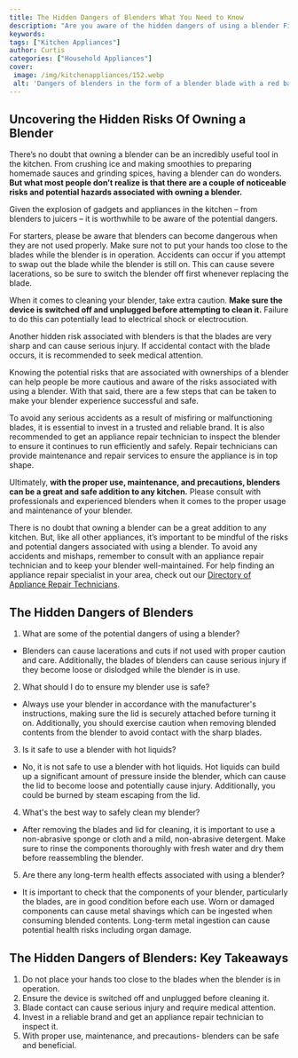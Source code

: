 ```yaml
---
title: The Hidden Dangers of Blenders What You Need to Know
description: "Are you aware of the hidden dangers of using a blender Find out how to stay safe in the kitchen and take the necessary precautions for a secure experience This blog post dives into the hardships posed by a seemingly harmless kitchen appliance"
keywords: 
tags: ["Kitchen Appliances"]
author: Curtis
categories: ["Household Appliances"]
cover: 
 image: /img/kitchenappliances/152.webp
 alt: 'Dangers of blenders in the form of a blender blade with a red background'
---
```

## Uncovering the Hidden Risks Of Owning a Blender 
There’s no doubt that owning a blender can be an incredibly useful tool in the kitchen. From crushing ice and making smoothies to preparing homemade sauces and grinding spices, having a blender can do wonders. **But what most people don’t realize is that there are a couple of noticeable risks and potential hazards associated with owning a blender.**

Given the explosion of gadgets and appliances in the kitchen – from blenders to juicers – it is worthwhile to be aware of the potential dangers. 

For starters, please be aware that blenders can become dangerous when they are not used properly. Make sure not to put your hands too close to the blades while the blender is in operation. Accidents can occur if you attempt to swap out the blade while the blender is still on. This can cause severe lacerations, so be sure to switch the blender off first whenever replacing the blade. 

When it comes to cleaning your blender, take extra caution. **Make sure the device is switched off and unplugged before attempting to clean it.** Failure to do this can potentially lead to electrical shock or electrocution.

Another hidden risk associated with blenders is that the blades are very sharp and can cause serious injury. If accidental contact with the blade occurs, it is recommended to seek medical attention. 

Knowing the potential risks that are associated with ownerships of a blender can help people be more cautious and aware of the risks associated with using a blender. With that said, there are a few steps that can be taken to make your blender experience successful and safe. 

To avoid any serious accidents as a result of misfiring or malfunctioning blades, it is essential to invest in a trusted and reliable brand. It is also recommended to get an appliance repair technician to inspect the blender to ensure it continues to run efficiently and safely. Repair technicians can provide maintenance and repair services to ensure the appliance is in top shape. 

Ultimately, **with the proper use, maintenance, and precautions, blenders can be a great and safe addition to any kitchen.** Please consult with professionals and experienced blenders when it comes to the proper usage and maintenance of your blender. 

There is no doubt that owning a blender can be a great addition to any kitchen. But, like all other appliances, it’s important to be mindful of the risks and potential dangers associated with using a blender. To avoid any accidents and mishaps, remember to consult with an appliance repair technician and to keep your blender well-maintained. For help finding an appliance repair specialist in your area, check out our [Directory of Appliance Repair Technicians](./pages/appliance-repair-technicians).

## The Hidden Dangers of Blenders

1. What are some of the potential dangers of using a blender?
 - Blenders can cause lacerations and cuts if not used with proper caution and care. Additionally, the blades of blenders can cause serious injury if they become loose or dislodged while the blender is in use. 
2. What should I do to ensure my blender use is safe?
 - Always use your blender in accordance with the manufacturer's instructions, making sure the lid is securely attached before turning it on. Additionally, you should exercise caution when removing blended contents from the blender to avoid contact with the sharp blades. 
3. Is it safe to use a blender with hot liquids?
 - No, it is not safe to use a blender with hot liquids. Hot liquids can build up a significant amount of pressure inside the blender, which can cause the lid to become loose and potentially cause injury. Additionally, you could be burned by steam escaping from the lid. 
4. What's the best way to safely clean my blender?
 - After removing the blades and lid for cleaning, it is important to use a non-abrasive sponge or cloth and a mild, non-abrasive detergent. Make sure to rinse the components thoroughly with fresh water and dry them before reassembling the blender. 
5. Are there any long-term health effects associated with using a blender?
 - It is important to check that the components of your blender, particularly the blades, are in good condition before each use. Worn or damaged components can cause metal shavings which can be ingested when consuming blended contents. Long-term metal ingestion can cause potential health risks including organ damage.

## The Hidden Dangers of Blenders: Key Takeaways
1. Do not place your hands too close to the blades when the blender is in operation. 
2. Ensure the device is switched off and unplugged before cleaning it. 
3. Blade contact can cause serious injury and require medical attention. 
4. Invest in a reliable brand and get an appliance repair technician to inspect it. 
5. With proper use, maintenance, and precautions- blenders can be safe and beneficial.
